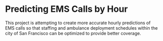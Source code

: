 # Predicting EMS Calls by Hour
This project is attempting to create more accurate hourly predictions of EMS calls so that staffing and ambulance deployment schedules within the city of San Francisco can be optimized to provide better coverage. 
